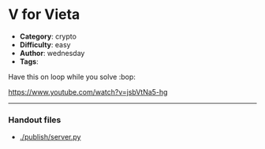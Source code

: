 V for Vieta
======================

- **Category**: crypto
- **Difficulty**: easy
- **Author**: wednesday
- **Tags**: 

Have this on loop while you solve :bop:

https://www.youtube.com/watch?v=jsbVtNa5-hg

---

### Handout files

- [./publish/server.py](./publish/server.py)
